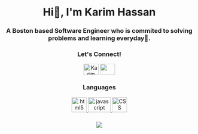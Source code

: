 

<!--
**CodingwithKarim/CodingwithKarim** is a ✨ _special_ ✨ repository because its `README.md` (this file) appears on your GitHub profile.

Here are some ideas to get you started:

- 🔭 I’m currently working on ...
- 🌱 I’m currently learning ...
- 👯 I’m looking to collaborate on ...
- 🤔 I’m looking for help with ...
- 💬 Ask me about ...
- 📫 How to reach me: ...
- 😄 Pronouns: ...
- ⚡ Fun fact: ...
-->
<!-- <img height="180em" src="https://github-readme-stats.vercel.app/api?username=CodingwithKarim&show_icons=true&hide_border=true&&count_private=true&include_all_commits=true" /> -->
<h1 align="center">Hi🤝, I'm Karim Hassan</h>
<h3 align="center">A Boston based Software Engineer who is commited to solving problems and learning everyday🙏.
</h3>

<h3 align="center">Let's Connect!</h3>
<p align="center">
<a href="https://twitter.com/CodingKarim" target="blank"><img align="center" src=https://cdn.jsdelivr.net/npm/simple-icons@v3/icons/twitter.svg alt="Karim Hassan" height="30" width="40" /></a>
<a href="https://www.linkedin.com/in/karim-hassan-9741bb21a//" target="blank"><img align="center" src=https://cdn.jsdelivr.net/npm/simple-icons@3.0.1/icons/linkedin.svg alt="" height="30" width="40" /></a>
</p>

<h3 align="center">Languages</h3>
<p align="center"> <a href="https://www.w3.org/html/" target="_blank"> <img src="https://icons-for-free.com/iconfiles/png/512/html+html5+icon-1320186681398289636.png" alt="html5" width="40" height="40"/> </a> <a href="https://developer.mozilla.org/en-US/docs/Web/JavaScript" target="_blank"> <img src="https://www.freepnglogos.com/uploads/javascript-png/javascript-logo-transparent-logo-javascript-images-3.png" alt="javascript" width="60" height="40"/> </a> <a href="https://nodejs.org" target="_blank"> <img src="https://cdn.pixabay.com/photo/2017/08/05/11/16/logo-2582747_1280.png" alt="CSS" width="40" height="40"/> </a> </p>

<h3 align="center"></h3>
<p align="center"><img src="https://media.giphy.com/media/EimNpKJpihLY4/giphy.gif?cid=790b7611b1dbbe4d5296ec79b452a662993c22bb8164ffc7&rid=giphy.gif&ct=g"></p>
